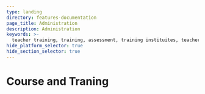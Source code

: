 ```yaml
---
type: landing
directory: features-documentation
page_title: Administration
description: Administration
keywords: >-
  teacher training, training, assessment, training instituites, teacher educator
hide_platform_selector: true
hide_section_selector: true
---
```

# Course and Traning
